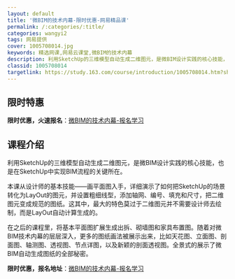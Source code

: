 ```yaml
---
layout: default
title: '微BIM的技术内幕-限时优惠-网易精品课'
permalink: /:categories/:title/
categories: wangyi2
tags: 网易提供
cover: 1005708014.jpg
keywords: 精选网课,网易云课堂,微BIM的技术内幕
description: 利用SketchUp的三维模型自动生成二维图元，是微BIM设计实践的核心技能，也是在SketchUp中实现BIM流程的关
classid: 1005708014
targetlink: https://study.163.com/course/introduction/1005708014.htm?share=1&shareId=1025206652&utm_campaign=share&utm_medium=iphoneShare&utm_source=&utm_u=1025206652
---
```


## 限时特惠

**限时优惠，火速报名**：[微BIM的技术内幕-报名学习](https://study.163.com/course/introduction/1005708014.htm?share=1&shareId=1025206652&utm_campaign=share&utm_medium=iphoneShare&utm_source=&utm_u=1025206652)

## 课程介绍

利用SketchUp的三维模型自动生成二维图元，是微BIM设计实践的核心技能，也是在SketchUp中实现BIM流程的关键所在。

本课从设计师的基本技能——画平面图入手，详细演示了如何把SketchUp的场景转化为LayOut的图元，并设置粗细线型，添加轴网、编号、填充和尺寸，把二维图元变成规范的图纸。这其中，最大的特色莫过于二维图元并不需要设计师去绘制，而是LayOut自动计算生成的。

在之后的课程里，将基本平面图扩展生成出拆、砌墙图和家具布置图。随着对微BIM技术内幕的层层深入，更多的图纸画法被展示出来，比如天花图、立面图、剖面图、轴测图、透视图、节点详图，以及新颖的剖面透视图。全景式的展示了微BIM自动生成图纸的全部秘密。

**限时优惠，报名地址**：[微BIM的技术内幕-报名学习](https://study.163.com/course/introduction/1005708014.htm?share=1&shareId=1025206652&utm_campaign=share&utm_medium=iphoneShare&utm_source=&utm_u=1025206652)

